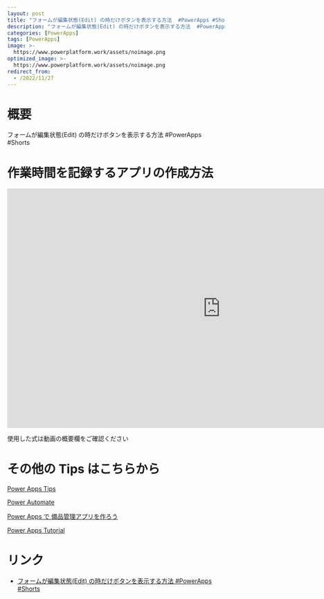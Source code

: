 ```yaml
---
layout: post
title: "フォームが編集状態(Edit) の時だけボタンを表示する方法  #PowerApps #Shorts"
description: "フォームが編集状態(Edit) の時だけボタンを表示する方法  #PowerApps #Shortsを動画で分かりやすく解説"
categories: [PowerApps]
tags: [PowerApps]
image: >-
  https://www.powerplatform.work/assets/noimage.png
optimized_image: >-
  https://www.powerplatform.work/assets/noimage.png
redirect_from:
  - /2022/11/27
---
```



#  概要

フォームが編集状態(Edit) の時だけボタンを表示する方法  #PowerApps #Shorts


# 作業時間を記録するアプリの作成方法

<iframe width="983" height="553" src="https://www.youtube.com/embed/9OSoygL5W1c" title="YouTube video player" frameborder="0" allow="accelerometer; autoplay; clipboard-write; encrypted-media; gyroscope; picture-in-picture" allowfullscreen></iframe>


使用した式は動画の概要欄をご確認ください


# その他の Tips はこちらから

[Power Apps Tips](https://www.youtube.com/watch?v=VrAQf3JQ7yM&list=PLVhFi1fb3DqakSLVMn22DDcySXh9jtzi- )


[Power Automate](https://www.youtube.com/watch?v=-YnJYT0ASEM&list=PLVhFi1fb3Dqbzic6GieqnLFgD3aTj-eHA)


[Power Apps で 備品管理アプリを作ろう](https://www.youtube.com/playlist?list=PLVhFi1fb3DqZM3HKb8Hea6XEL96990Fyn)


[Power Apps Tutorial](https://www.youtube.com/playlist?list=PLVhFi1fb3DqalxpL974VvAJvV4iWoSbe_)


# リンク


- [フォームが編集状態(Edit) の時だけボタンを表示する方法  #PowerApps #Shorts](https://www.youtube.com/watch?v=9OSoygL5W1c)

